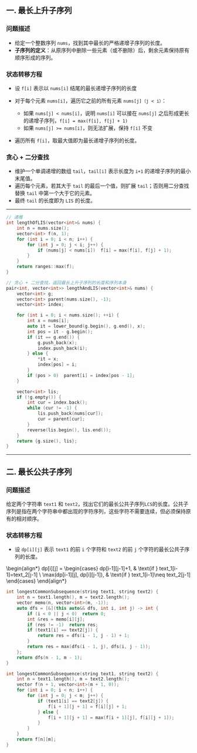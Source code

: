 ## 一. 最长上升子序列

### 问题描述
- 给定一个整数序列 `nums`，找到其中最长的严格递增子序列的长度。
- **子序列的定义**：从原序列中删除一些元素（或不删除）后，剩余元素保持原有顺序形成的序列。

### 状态转移方程
- 设 `f[i]` 表示以 `nums[i]` 结尾的最长递增子序列的长度
- 对于每个元素 `nums[i]`，遍历它之前的所有元素 `nums[j]（j < i）`：
  
  - 如果 `nums[j] < nums[i]`，说明 `nums[i]` 可以接在 `nums[j]` 之后形成更长的递增子序列，`f[i] = max(f[i], f[j] + 1)`
  - 如果 `nums[j] >= nums[i]`，则无法扩展，保持 `f[i]` 不变
- 遍历所有 `f[i]`，取最大值即为最长递增子序列的长度。

### 贪心 + 二分查找

- 维护一个单调递增的数组 `tail`，`tail[i]` 表示长度为 `i+1` 的递增子序列的最小末尾值。
- 遍历每个元素，若其大于 `tail` 的最后一个值，则扩展 `tail`；否则用二分查找替换 `tail` 中第一个大于它的元素。
- 最终 `tail` 的长度即为 `LIS` 的长度。

---

```c++
// 递推
int lengthOfLIS(vector<int>& nums) {
    int n = nums.size();
    vector<int> f(n, 1);
    for (int i = 0; i < n; i++) {
        for (int j = 0; j < i; j++) {
            if (nums[j] < nums[i])  f[i] = max(f[i], f[j] + 1);
        }
    }
    return ranges::max(f);
}

// 贪心 + 二分查找，返回最长上升子序列的长度和序列本身
pair<int, vector<int>> lengthAndLIS(vector<int>& nums) {
    vector<int> g; 
    vector<int> parent(nums.size(), -1);
    vector<int> index;

    for (int i = 0; i < nums.size(); ++i) {
        int x = nums[i];
        auto it = lower_bound(g.begin(), g.end(), x);
        int pos = it - g.begin();
        if (it == g.end()) {
            g.push_back(x);
            index.push_back(i);
        } else {
            *it = x;
            index[pos] = i;
        }
        if (pos > 0)  parent[i] = index[pos - 1];
    }

    vector<int> lis;
    if (!g.empty()) {
        int cur = index.back();
        while (cur != -1) {
            lis.push_back(nums[cur]);
            cur = parent[cur];
        }
        reverse(lis.begin(), lis.end());
    }
    return {g.size(), lis};
}
```

---

## 二. 最长公共子序列

### 问题描述

给定两个字符串 `text1` 和 `text2`，找出它们的最长公共子序列`LCS`的长度。公共子序列是指在两个字符串中都出现的字符序列，这些字符不需要连续，但必须保持原有的相对顺序。

### 状态转移方程
- 设 `dp[i][j]` 表示 `text1` 的前 `i` 个字符和 `text2` 的前 `j` 个字符的最长公共子序列的长度。

\begin{align*}
dp[i][j] = 
\begin{cases} 
dp[i-1][j-1]+1, & \text{if } text_1[i-1]=text_2[j-1] \\
\max(dp[i-1][j], dp[i][j-1]), & \text{if } text_1[i-1]\neq text_2[j-1]
\end{cases}
\end{align*}

```cpp
int longestCommonSubsequence(string text1, string text2) {
    int n = text1.length(), m = text2.length();
    vector memo(n, vector<int>(m, -1));
    auto dfs = [&](this auto&& dfs, int i, int j) -> int {
        if (i < 0 || j < 0)  return 0;
        int &res = memo[i][j];
        if (res != -1)  return res;
        if (text1[i] == text2[j]) {
            return res = dfs(i - 1, j - 1) + 1;
        }
        return res = max(dfs(i - 1, j), dfs(i, j - 1));
    };
    return dfs(n - 1, m - 1);
}

int longestCommonSubsequence(string text1, string text2) {
    int n = text1.length(), m = text2.length();
    vector f(n + 1, vector<int>(m + 1, 0));
    for (int i = 0; i < n; i++) {
        for (int j = 0; j < m; j++) {
            if (text1[i] == text2[j]) {
                f[i + 1][j + 1] = f[i][j] + 1;
            } else {
                f[i + 1][j + 1] = max(f[i + 1][j], f[i][j + 1]);
            }
        }
    }
    return f[n][m];
}
```
